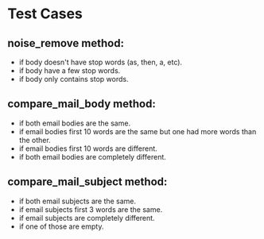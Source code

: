 # Test Cases

## noise_remove method:
- if body doesn't have stop words (as, then, a, etc).
- if body have a few stop words.
- if body only contains stop words.

## compare_mail_body method:
- if both email bodies are the same.
- if email bodies first 10 words are the same but one had more words than the other.
- if email bodies first 10 words are different.
- if both email bodies are completely different.

## compare_mail_subject method:
- if both email subjects are the same.
- if email subjects first 3 words are the same.
- if email subjects are completely different.
- if one of those are empty.
